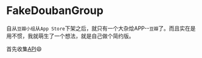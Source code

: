 # FakeDoubanGroup

自从`豆瓣小组`从`App Store`下架之后，就只有一个大杂烩APP--`豆瓣`了。而且实在是用不惯，我就萌生了一个想法，就是自己做个简约版。

首先收集[API](https://github.com/chawler/api-dazahui/wiki/%E8%B1%86%E7%93%A3%E5%B0%8F%E7%BB%84-API-%E5%88%86%E6%9E%90)😄
